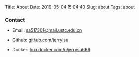 Title: About
Date: 2019-05-04 15:04:40
Slug: about
Tags: about 


### Contact

- Email: sa517301@mail.ustc.edu.cn

- Github: [github.com/jerrylsu](https://github.com/jerrylsu)

- Docker: [hub.docker.com/u/jerrysu666](https://hub.docker.com/u/jerrysu666)
